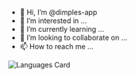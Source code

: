 - 👋 Hi, I’m @dimples-app
- 👀 I’m interested in ...
- 🌱 I’m currently learning ...
- 💞️ I’m looking to collaborate on ...
- 📫 How to reach me ...

<!---
dimples-app/dimples-app is a ✨ special ✨ repository because its `README.md` (this file) appears on your GitHub profile.
You can click the Preview link to take a look at your changes.
--->

![Languages Card](https://github-readme-stats.vercel.app/api/top-langs/?username=dimples-app&layout=compact)
